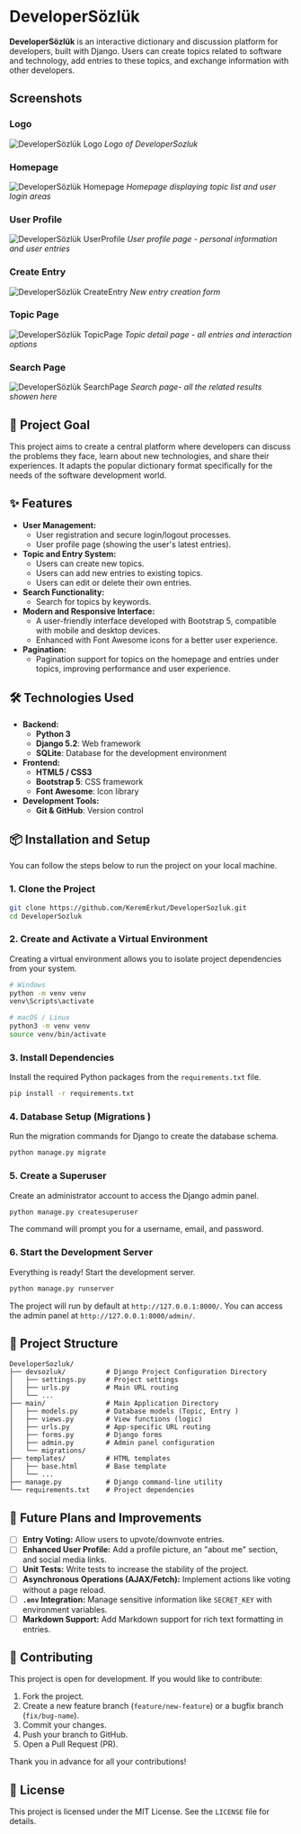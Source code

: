 # DeveloperSözlük

**DeveloperSözlük** is an interactive dictionary and discussion platform for developers, built with Django. Users can create topics related to software and technology, add entries to these topics, and exchange information with other developers.

## Screenshots

### Logo
![DeveloperSözlük Logo](img/logo.png)
*Logo of DeveloperSozluk*

### Homepage
![DeveloperSözlük Homepage](img/Screenshot%20from%202025-08-08%2009-55-52.png)
*Homepage displaying topic list and user login areas*

### User Profile
![DeveloperSözlük UserProfile](img/Screenshot%202025-08-12%20125501.png)
*User profile page - personal information and user entries*

### Create Entry
![DeveloperSözlük CreateEntry](img/Screenshot%202025-08-12%20125556.png)
*New entry creation form*

### Topic Page
![DeveloperSözlük TopicPage](img/Screenshot%202025-08-12%20125902.png)
*Topic detail page - all entries and interaction options*
 
### Search Page
![DeveloperSözlük SearchPage](img/Screenshot%202025-08-12%20140529.png)
*Search page- all the related results showen here*
 <!-- You can add a screenshot link here -->

## 🚀 Project Goal

This project aims to create a central platform where developers can discuss the problems they face, learn about new technologies, and share their experiences. It adapts the popular dictionary format specifically for the needs of the software development world.

## ✨ Features

*   **User Management:**
    *   User registration and secure login/logout processes.
    *   User profile page (showing the user's latest entries).
*   **Topic and Entry System:**
    *   Users can create new topics.
    *   Users can add new entries to existing topics.
    *   Users can edit or delete their own entries.
*   **Search Functionality:**
    *   Search for topics by keywords.
*   **Modern and Responsive Interface:**
    *   A user-friendly interface developed with Bootstrap 5, compatible with mobile and desktop devices.
    *   Enhanced with Font Awesome icons for a better user experience.
*   **Pagination:**
    *   Pagination support for topics on the homepage and entries under topics, improving performance and user experience.

## 🛠️ Technologies Used

*   **Backend:**
    *   **Python 3**
    *   **Django 5.2**: Web framework
    *   **SQLite**: Database for the development environment
*   **Frontend:**
    *   **HTML5 / CSS3**
    *   **Bootstrap 5**: CSS framework
    *   **Font Awesome**: Icon library
*   **Development Tools:**
    *   **Git & GitHub**: Version control

## 📦 Installation and Setup

You can follow the steps below to run the project on your local machine.

### 1. Clone the Project

```bash
git clone https://github.com/KeremErkut/DeveloperSozluk.git
cd DeveloperSozluk
```

### 2. Create and Activate a Virtual Environment

Creating a virtual environment allows you to isolate project dependencies from your system.

```bash
# Windows
python -m venv venv
venv\Scripts\activate

# macOS / Linux
python3 -m venv venv
source venv/bin/activate
```

### 3. Install Dependencies

Install the required Python packages from the `requirements.txt` file.

```bash
pip install -r requirements.txt
```

### 4. Database Setup (Migrations )

Run the migration commands for Django to create the database schema.

```bash
python manage.py migrate
```

### 5. Create a Superuser

Create an administrator account to access the Django admin panel.

```bash
python manage.py createsuperuser
```
The command will prompt you for a username, email, and password.

### 6. Start the Development Server

Everything is ready! Start the development server.

```bash
python manage.py runserver
```

The project will run by default at `http://127.0.0.1:8000/`. You can access the admin panel at `http://127.0.0.1:8000/admin/`.

## 📂 Project Structure

```
DeveloperSozluk/
├── devsozluk/          # Django Project Configuration Directory
│   ├── settings.py     # Project settings
│   ├── urls.py         # Main URL routing
│   └── ...
├── main/               # Main Application Directory
│   ├── models.py       # Database models (Topic, Entry )
│   ├── views.py        # View functions (logic)
│   ├── urls.py         # App-specific URL routing
│   ├── forms.py        # Django forms
│   ├── admin.py        # Admin panel configuration
│   └── migrations/
├── templates/          # HTML templates
│   ├── base.html       # Base template
│   └── ...
├── manage.py           # Django command-line utility
└── requirements.txt    # Project dependencies
```

## 🚀 Future Plans and Improvements

*   [ ] **Entry Voting:** Allow users to upvote/downvote entries.
*   [ ] **Enhanced User Profile:** Add a profile picture, an "about me" section, and social media links.
*   [ ] **Unit Tests:** Write tests to increase the stability of the project.
*   [ ] **Asynchronous Operations (AJAX/Fetch):** Implement actions like voting without a page reload.
*   [ ] **`.env` Integration:** Manage sensitive information like `SECRET_KEY` with environment variables.
*   [ ] **Markdown Support:** Add Markdown support for rich text formatting in entries.

## 🤝 Contributing

This project is open for development. If you would like to contribute:
1.  Fork the project.
2.  Create a new feature branch (`feature/new-feature`) or a bugfix branch (`fix/bug-name`).
3.  Commit your changes.
4.  Push your branch to GitHub.
5.  Open a Pull Request (PR).

Thank you in advance for all your contributions!

## 📄 License

This project is licensed under the MIT License. See the `LICENSE` file for details.
